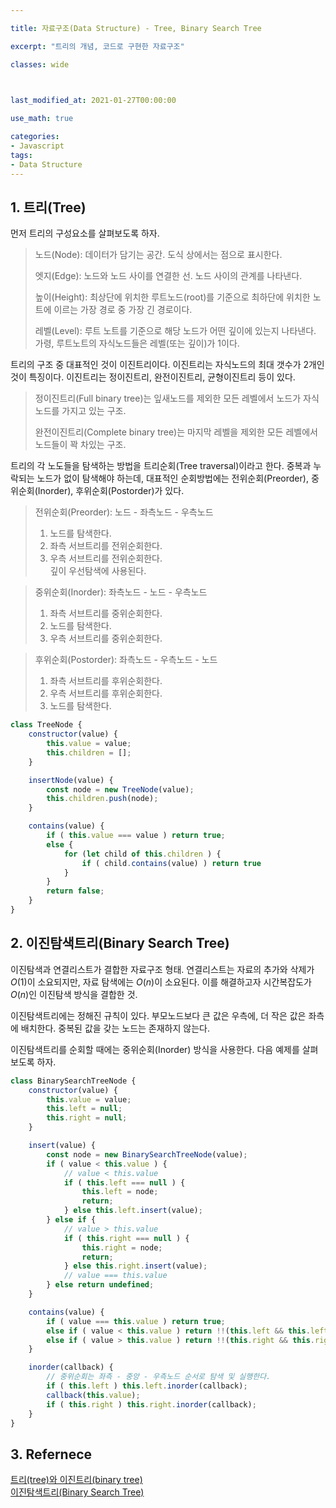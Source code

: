 ```yaml
---

title: 자료구조(Data Structure) - Tree, Binary Search Tree

excerpt: "트리의 개념, 코드로 구현한 자료구조"

classes: wide

  

last_modified_at: 2021-01-27T00:00:00

use_math: true

categories:
- Javascript
tags:
- Data Structure
---
```

## 1. 트리(Tree) 
먼저 트리의 구성요소를 살펴보도록 하자.
> 노드(Node): 데이터가 담기는 공간. 도식 상에서는 점으로 표시한다.    
>      
> 엣지(Edge): 노드와 노드 사이를 연결한 선. 노드 사이의 관계를 나타낸다.
>      
> 높이(Height): 최상단에 위치한 루트노드(root)를 기준으로 최하단에 위치한 노트에 이르는 가장 경로 중 가장 긴 경로이다.  
>      
> 레벨(Level): 루트 노트를 기준으로 해당 노드가 어떤 깊이에 있는지 나타낸다. 가령, 루트노트의 자식노드들은 레벨(또는 깊이)가 1이다.

트리의 구조 중 대표적인 것이 이진트리이다. 이진트리는 자식노드의 최대 갯수가 2개인 것이 특징이다. 이진트리는 정이진트리, 완전이진트리, 균형이진트리 등이 있다.

> 정이진트리(Full binary tree)는 잎새노드를 제외한 모든 레벨에서 노드가 자식노드를 가지고 있는 구조.
>    
> 완전이진트리(Complete binary tree)는 마지막 레벨을 제외한 모든 레벨에서 노드들이 꽉 차있는 구조.     

트리의 각 노도들을 탐색하는 방법을 트리순회(Tree traversal)이라고 한다. 중복과 누락되는 노드가 없이 탐색해야 하는데, 대표적인 순회방법에는 전위순회(Preorder), 중위순회(Inorder), 후위순회(Postorder)가 있다. 

> 전위순회(Preorder): 노드 - 좌측노드 - 우측노드    
> 1. 노드를 탐색한다.
> 2. 좌측 서브트리를 전위순회한다.
> 3. 우측 서브트리를 전위순회한다.     
> 깊이 우선탐색에 사용된다.


> 중위순회(Inorder): 좌측노드 - 노드 - 우측노드
> 1. 좌측 서브트리를 중위순회한다.
> 2. 노드를 탐색한다. 
> 3. 우측 서브트리를 중위순회한다.

> 후위순회(Postorder): 좌측노드 - 우측노드 - 노드
> 1. 좌측 서브트리를 후위순회한다.
> 2. 우측 서브트리를 후위순회한다.
> 3. 노드를 탐색한다.
> 

```js
class TreeNode {
    constructor(value) {
        this.value = value;
        this.children = [];
    }

    insertNode(value) {
        const node = new TreeNode(value);
        this.children.push(node);
    }

    contains(value) {
        if ( this.value === value ) return true;
        else {
            for (let child of this.children ) {
                if ( child.contains(value) ) return true
            }
        }
        return false;
    }
}
````

## 2. 이진탐색트리(Binary Search Tree)
이진탐색과 연결리스트가 결합한 자료구조 형태. 연결리스트는 자료의 추가와 삭제가 $O(1)$이 소요되지만, 자료 탐색에는 $O(n)$이 소요된다. 이를 해결하고자 시간복잡도가 $O(n)$인 이진탐색 방식을 결합한 것.     

이진탐색트리에는 정해진 규칙이 있다. 부모노드보다 큰 값은 우측에, 더 작은 값은 좌측에 배치한다. 중복된 값을 갖는 노드는 존재하지 않는다.

이진탐색트리를 순회할 때에는 중위순회(Inorder) 방식을 사용한다. 다음 예제를 살펴보도록 하자.
```js
class BinarySearchTreeNode {
    constructor(value) {
        this.value = value;
        this.left = null;
        this.right = null;
    }

    insert(value) {
        const node = new BinarySearchTreeNode(value);
        if ( value < this.value ) {
            // value < this.value
            if ( this.left === null ) {
                this.left = node;
                return;
            } else this.left.insert(value);
        } else if {
            // value > this.value
            if ( this.right === null ) {
                this.right = node;
                return;
            } else this.right.insert(value);
            // value === this.value
        } else return undefined;
    }

    contains(value) {
        if ( value === this.value ) return true;
        else if ( value < this.value ) return !!(this.left && this.left.contains(value));
        else if ( value > this.value ) return !!(this.right && this.right.contains(value));
    }

    inorder(callback) {
        // 중위순회는 좌측 - 중앙 - 우측노드 순서로 탐색 및 실행한다.
        if ( this.left ) this.left.inorder(callback);
        callback(this.value);
        if ( this.right ) this.right.inorder(callback);
    }
}
````








## 3. Refernece
[트리(tree)와 이진트리(binary tree)](https://ratsgo.github.io/data%20structure&algorithm/2017/10/21/tree/)    
[이진탐색트리(Binary Search Tree)](https://ratsgo.github.io/data%20structure&algorithm/2017/10/22/bst)    